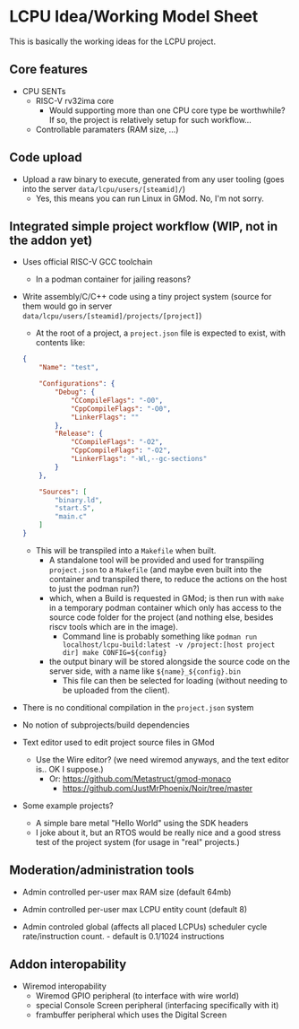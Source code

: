 # LCPU Idea/Working Model Sheet

This is basically the working ideas for the LCPU project.

## Core features

- CPU SENTs
	- RISC-V rv32ima core
		- Would supporting more than one CPU core type be worthwhile? If so, the project is relatively setup for such workflow...
	- Controllable paramaters (RAM size, ...)

## Code upload

- Upload a raw binary to execute, generated from any user tooling (goes into the server `data/lcpu/users/[steamid]/`)
	- Yes, this means you can run Linux in GMod. No, I'm not sorry.

## Integrated simple project workflow (WIP, not in the addon yet)

- Uses official RISC-V GCC toolchain
	- In a podman container for jailing reasons?

- Write assembly/C/C++ code using a tiny project system (source for them would go in server `data/lcpu/users/[steamid]/projects/[project]`)
	- At the root of a project, a `project.json` file is expected to exist, with contents like:
	```json
	{
		"Name": "test",

		"Configurations": {
			"Debug": {
				"CCompileFlags": "-O0",
				"CppCompileFlags": "-O0",
				"LinkerFlags": ""
			},
			"Release": {
				"CCompileFlags": "-O2",
				"CppCompileFlags": "-O2",
				"LinkerFlags": "-Wl,--gc-sections"
			}
		},

		"Sources": [
			"binary.ld",
			"start.S",
			"main.c"
		]
	}
	```
	- This will be transpiled into a `Makefile` when built.
		- A standalone tool will be provided and used for transpiling `project.json` to a `Makefile` (and maybe even built into the container and transpiled there, to reduce the actions on the host to just the podman run?)
		- which, when a Build is requested in GMod; is then run with `make` in a temporary podman container which only has access to the source code folder for the project (and nothing else, besides riscv tools which are in the image).
			- Command line is probably something like `podman run localhost/lcpu-build:latest -v /project:[host project dir] make CONFIG=${config}`
		- the output binary will be stored alongside the source code on the server side, with a name like `${name}_${config}.bin`
			- This file can then be selected for loading (without needing to be uploaded from the client).


- There is no conditional compilation in the `project.json` system

- No notion of subprojects/build dependencies

- Text editor used to edit project source files in GMod
	- Use the Wire editor? (we need wiremod anyways, and the text editor is.. OK I suppose.)
		- Or: https://github.com/Metastruct/gmod-monaco
			- https://github.com/JustMrPhoenix/Noir/tree/master

- Some example projects?
	- A simple bare metal "Hello World" using the SDK headers
	- I joke about it, but an RTOS would be really nice and a good stress test of the project system (for usage in "real" projects.)

## Moderation/administration tools
- Admin controlled per-user max RAM size (default 64mb)

- Admin controlled per-user max LCPU entity count (default 8)

- Admin controled global (affects all placed LCPUs) scheduler cycle rate/instruction count.
		- default is 0.1/1024 instructions

## Addon interopability

- Wiremod interopability
	- Wiremod GPIO peripheral (to interface with wire world)
	- special Console Screen peripheral (interfacing specifically with it)
	- frambuffer peripheral which uses the Digital Screen
